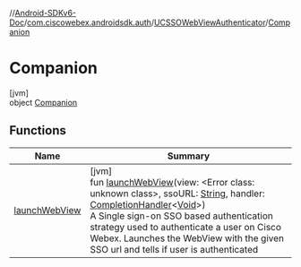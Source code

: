 //[Android-SDKv6-Doc](../../../../index.md)/[com.ciscowebex.androidsdk.auth](../../index.md)/[UCSSOWebViewAuthenticator](../index.md)/[Companion](index.md)

# Companion

[jvm]\
object [Companion](index.md)

## Functions

| Name | Summary |
|---|---|
| [launchWebView](launch-web-view.md) | [jvm]<br>fun [launchWebView](launch-web-view.md)(view: &lt;Error class: unknown class&gt;, ssoURL: [String](https://kotlinlang.org/api/latest/jvm/stdlib/kotlin/-string/index.html), handler: [CompletionHandler](../../../com.ciscowebex.androidsdk/-completion-handler/index.md)&lt;[Void](https://docs.oracle.com/javase/8/docs/api/java/lang/Void.html)&gt;)<br>A Single sign-on SSO based authentication strategy used to authenticate a user on Cisco Webex. Launches the WebView with the given SSO url and tells if user is authenticated |
